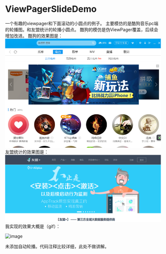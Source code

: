 # ViewPagerSlideDemo
   一个有趣的viewpager和下面滚动的小圆点的例子。
   主要模仿的是酷狗音乐pc端的轮播图。和友盟统计的轮播小圆点。
   酷狗的模仿是伪ViewPager覆盖，后续会增加改进。
   酷狗的效果图是：
   ![image](https://github.com/daimaXZ/ViewPagerSlideDemo/blob/master/kugo.png) 
   友盟统计的效果图是：
   ![image](https://github.com/daimaXZ/ViewPagerSlideDemo/blob/master/youmeng.png) 
   我实现的效果大概是（gif）：

  ![image](https://github.com/daimaXZ/ViewPagerSlideDemo/blob/master/viewpagerAndSlide.gif) 
  
   未添加自动轮播。代码注释比较详细，此处不做讲解。
